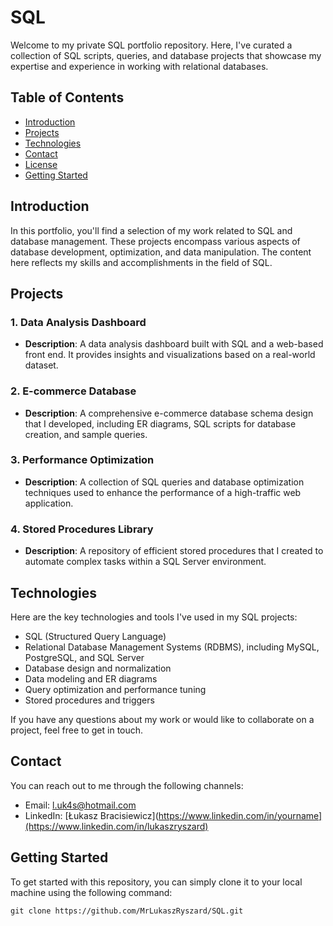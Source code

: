 # SQL

Welcome to my private SQL portfolio repository. Here, I've curated a collection of SQL scripts, queries, and database projects that showcase my expertise and experience in working with relational databases. 

## Table of Contents

- [Introduction](#introduction)
- [Projects](#projects)
- [Technologies](#technologies)
- [Contact](#contact)
- [License](#license)
- [Getting Started](#getting-started)

## Introduction

In this portfolio, you'll find a selection of my work related to SQL and database management. These projects encompass various aspects of database development, optimization, and data manipulation. The content here reflects my skills and accomplishments in the field of SQL.

## Projects

### 1. Data Analysis Dashboard

- **Description**: A data analysis dashboard built with SQL and a web-based front end. It provides insights and visualizations based on a real-world dataset.

### 2. E-commerce Database

- **Description**: A comprehensive e-commerce database schema design that I developed, including ER diagrams, SQL scripts for database creation, and sample queries.

### 3. Performance Optimization

- **Description**: A collection of SQL queries and database optimization techniques used to enhance the performance of a high-traffic web application.

### 4. Stored Procedures Library

- **Description**: A repository of efficient stored procedures that I created to automate complex tasks within a SQL Server environment.

## Technologies

Here are the key technologies and tools I've used in my SQL projects:

- SQL (Structured Query Language)
- Relational Database Management Systems (RDBMS), including MySQL, PostgreSQL, and SQL Server
- Database design and normalization
- Data modeling and ER diagrams
- Query optimization and performance tuning
- Stored procedures and triggers

If you have any questions about my work or would like to collaborate on a project, feel free to get in touch.

## Contact

You can reach out to me through the following channels:

- Email: l.uk4s@hotmail.com
- LinkedIn: [Łukasz Bracisiewicz](https://www.linkedin.com/in/yourname](https://www.linkedin.com/in/lukaszryszard)

## Getting Started

To get started with this repository, you can simply clone it to your local machine using the following command:

```shell
git clone https://github.com/MrLukaszRyszard/SQL.git
